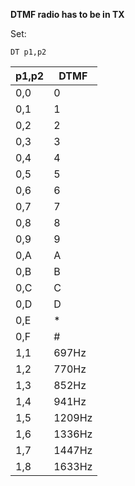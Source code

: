 __DTMF radio has to be in TX__

Set:

	DT p1,p2

|p1,p2|DTMF
|---|---|
|0,0|0
|0,1|1
|0,2|2
|0,3|3
|0,4|4
|0,5|5
|0,6|6
|0,7|7
|0,8|8
|0,9|9
|0,A|A
|0,B|B
|0,C|C
|0,D|D
|0,E|*
|0,F|#
|1,1|697Hz
|1,2|770Hz
|1,3|852Hz
|1,4|941Hz
|1,5|1209Hz
|1,6|1336Hz
|1,7|1447Hz
|1,8|1633Hz

